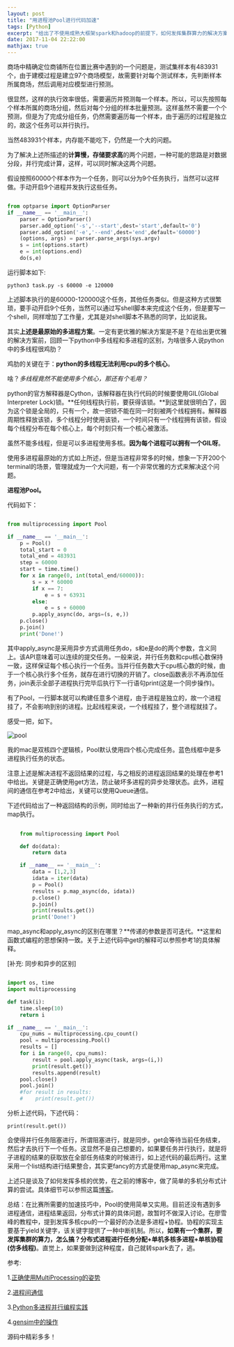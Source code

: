 ```yaml
---
layout: post
title: "用进程池Pool进行代码加速"
tags: [Python]
excerpt: "给出了不使用成熟大框架spark和hadoop的前提下，如何发挥集群算力的解决方案的想法，分布式进程进行任务分配+单机多核多进程+单核协程(仿多线程），实际上比赛代码加速还是多进程好使，其他的技术可能只是讨论讨论"
date: 2017-11-04 22:22:00
mathjax: true
---
```


商场中精确定位商铺所在位置比赛中遇到的一个问题是，测试集样本有483931个，由于建模过程是建立97个商场模型，故需要针对每个测试样本，先判断样本所属商场，然后调用对应模型进行预测。

很显然，这样的执行效率很低，需要遍历并预测每一个样本。所以，可以先按照每个样本所属的商场分组，然后对每个分组的样本批量预测。这样虽然不需要一个个预测，但是为了完成分组任务，仍然需要遍历每一个样本，由于遍历的过程是独立的，故这个任务可以并行执行。

当然483931个样本，内存能不能吃下，仍然是一个大的问题。

为了解决上述所描述的**计算慢，存储要求高**的两个问题，一种可能的思路是对数据分段，并行完成计算，这样，可以同时解决这两个问题。

假设按照60000个样本作为一个任务，则可以分为9个任务执行，当然可以这样做。手动开启9个进程并发执行这些任务。

```python

from optparse import OptionParser
if __name__ == '__main__':
    parser = OptionParser()
    parser.add_option('-s','--start',dest='start',default='0')
    parser.add_option('-e','--end',dest='end',default='60000')
    (options, args) = parser.parse_args(sys.argv)
    s = int(options.start)
    e = int(options.end)
    do(s,e)

```

运行脚本如下:

    python3 task.py -s 60000 -e 120000

上述脚本执行的是60000-120000这个任务，其他任务类似。但是这种方式很繁琐，要手动开启9个任务，当然可以通过写shell脚本来完成这个任务，但是要写一个shell，同样增加了工作量，尤其是对shell脚本不熟悉的同学，比如说我。

其实**上述是最原始的多进程方案**。一定有更优雅的解决方案是不是？在给出更优雅的解决方案前，回顾一下python中多线程和多进程的区别，为啥很多人说python中的多线程很鸡肋？

鸡肋的关键在于：**python的多线程无法利用cpu的多个核心**。

啥？_多线程竟然不能使用多个核心，那还有个毛用？_ 

python的官方解释器是Cython，该解释器在执行代码的时候要使用GIL(Global Interpreter Lock)锁。**任何线程执行前，要获得该锁。**到这里就很明白了，因为这个锁是全局的，只有一个，故一把锁不能在同一时刻被两个线程拥有。解释器周期性释放该锁，多个线程分时使用该锁，一个时间只有一个线程拥有该锁，假设每个线程分布在每个核心上，每个时刻只有一个核心被激活。

虽然不能多线程，但是可以多进程使用多核。**因为每个进程可以拥有一个GIL呀**。

使用多进程最原始的方式如上所述，但是当进程非常多的时候，想象一下开200个terminal的场景，管理就成为一个大问题，有一个非常优雅的方式来解决这个问题。

**进程池Pool。**

代码如下：

```python

from multiprocessing import Pool

if __name__ == '__main__':
    p = Pool()
    total_start = 0
    total_end = 483931
    step = 60000
    start = time.time()
    for x in range(0, int(total_end/60000)):
        s = x * 60000
        if x == 7:
            e = s + 63931
        else:
            e = s + 60000
        p.apply_async(do, args=(s, e,))
    p.close()
    p.join()
    print('Done!')

```

其中apply_async是采用异步方式调用任务do，s和e是do的两个参数，含义同上。该API意味着可以连续的提交任务。一般来说，并行任务数和cpu核心数保持一致，这样保证每个核心执行一个任务。当并行任务数大于cpu核心数的时候，由于一个核心执行多个任务，就存在进行切换的开销了。close函数表示不再添加任务，join表示全部子进程执行完毕后执行下一行语句print(这是一个同步操作)。

有了Pool，一行脚本就可以构建任意多个进程，由于进程是独立的，故一个进程挂了，不会影响到别的进程。比起线程来说，一个线程挂了，整个进程就挂了。

感受一把，如下。

![pool](http://wx2.sinaimg.cn/mw690/aba7d18bgy1fl7fhavm0ej20hy0djjsf.jpg)

我的mac是双核四个逻辑核，Pool默认使用四个核心完成任务。蓝色线框中是多进程执行任务的状态。

注意上述是解决进程不返回结果的过程，与之相反的进程返回结果的处理在参考1中给出。关键是正确使用get方法，防止破坏多进程的异步处理状态。此外，进程间的通信在参考2中给出，关键可以使用Queue通信。

下述代码给出了一种返回结构的示例，同时给出了一种新的并行任务执行的方式，map执行。

```python
    
    from multiprocessing import Pool

    def do(data):
        return data

    if __name__ == '__main__':
        data = [1,2,3]
        idata = iter(data)
        p = Pool()
        results = p.map_async(do, idata))
        p.close()
        p.join()
        print(results.get())
        print('Done!')

```

map_async和apply_async的区别在哪里？**传递的参数是否可迭代。**这里和函数式编程的思想保持一致。关于上述代码中get的解释可以参照参考1的具体解释。

[补充: 同步和异步的区别]

```python

import os, time
import multiprocessing

def task(i):
    time.sleep(10)
    return i

if __name__ == '__main__':
    cpu_nums = multiprocessing.cpu_count()
    pool = multiprocessing.Pool()
    results = []
    for i in range(0, cpu_nums):
        result = pool.apply_async(task, args=(i,))
        print(result.get())
        results.append(result)
    pool.close()
    pool.join()
    #for result in results:
    #    print(result.get())

```

分析上述代码，下述代码：

    print(result.get())

会使得并行任务阻塞进行，所谓阻塞进行，就是同步。get会等待当前任务结束，然后才去执行下一个任务。这显然不是自己想要的，如果要任务并行执行，就是将子进程的结果的获取放在全部任务结束的时候进行，如上述代码的最后两行。这里采用一个list结构进行结果整合，其实更fancy的方式是使用map_async来完成。


上述只是谈及了如何发挥多核的优势，在之前的博客中，做了简单的多机分布式计算的尝试。具体细节可以参照这篇[博客](https://zhpmatrix.github.io/2017/02/19/speed-up-distributed/)。



总结：在比赛所需要的加速技巧中，Pool的使用简单又实用。目前还没有遇到多进程通信，进程结果返回，分布式计算的具体问题，故暂时不做深入讨论。在廖雪峰的教程中，提到发挥多核cpu的一个最好的办法是多进程+协程。协程的实现主要基于yield关键字，该关键字提供了一种中断机制。所以，**如果有一个集群，要发挥集群的算力，怎么搞？分布式进程进行任务分配+单机多核多进程+单核协程(仿多线程)**。直觉上，如果要做到这种程度，自己就转spark去了，逃。

参考:

1.[正确使用MultiProcessing的姿势](https://jingsam.github.io/2015/12/31/multiprocessing.html)

2.[进程间通信](https://www.liaoxuefeng.com/wiki/0014316089557264a6b348958f449949df42a6d3a2e542c000/001431927781401bb47ccf187b24c3b955157bb12c5882d000)

3.[Python多进程并行编程实践](https://zhuanlan.zhihu.com/p/24960492)

4.[gensim中的操作](https://zhpmatrix.github.io/2017/11/04/speed-up-python/)

源码中精彩多多！
















